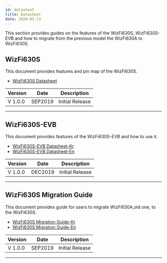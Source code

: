 ```yaml
---
id: datasheet
title: Datasheet
date: 2020-05-13
---
```


This section provides guides on the features of the WizFi630S,
WizFi630S-EVB and how to migrate from the previous model the WizFi630A
to WizFi630S.

## WizFi630S

This document provides features and pin map of the WizFi630S.

   * <a href="/img/products/wizfi630s/wizfi630s_ds/wizfi630s_datasheet_en_v1_0_.pdf" target="_blank">WizFi630S Datasheet</a>

| Version | Date    | Description     |
| ------- | ------- | --------------- |
| V 1.0.0 | SEP2019 | Initial Release |

-----


## WizFi630S-EVB

This document provides features of the WizFi630S-EVB and how to use it.


   * <a href="/img/products/wizfi630s/wizfi630s_ds/wizfi630s_evb_datasheet_kr_v1_0_.pdf" target="_blank">WizFi630S-EVB Datasheet-Kr</a>
   * <a href="/img/products/wizfi630s/wizfi630s_ds/wizfi630s_evb_datasheet_en_v1_0_.pdf" target="_blank">WizFi630S-EVB Datasheet-En</a>



| Version | Date    | Description     |
| ------- | ------- | --------------- |
| V 1.0.0 | DEC2019 | Initial Release |

-----


## WizFi630S Migration Guide

This document provides guide for users to migrate WizFi630A,old one, to
the WizFi630S.

  * <a href="/img/products/wizfi630s/wizfi630s_ds/wizfi630s_guide_migration_wizfi630a_to_wizfi630s_kr_v1_0_.pdf" target="_blank">WizFi630S Migration Guide-Kr</a>
  * <a href="/img/products/wizfi630s/wizfi630s_ds/wizfi630s_guide_migration_wizfi630a_to_wizfi630s_en_v1_0_.pdf" target="_blank">WizFi630S Migration Guide-En</a>


| Version | Date    | Description     |
| ------- | ------- | --------------- |
| V 1.0.0 | SEP2019 | Initial Release |

-----
